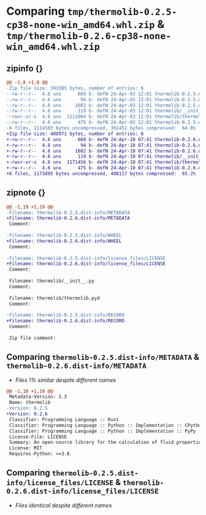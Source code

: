 # Comparing `tmp/thermolib-0.2.5-cp38-none-win_amd64.whl.zip` & `tmp/thermolib-0.2.6-cp38-none-win_amd64.whl.zip`

## zipinfo {}

```diff
@@ -1,8 +1,8 @@
-Zip file size: 393305 bytes, number of entries: 6
--rw-r--r--  4.6 unx      669 b- defN 24-Apr-03 12:01 thermolib-0.2.5.dist-info/METADATA
--rw-r--r--  4.6 unx       94 b- defN 24-Apr-03 12:01 thermolib-0.2.5.dist-info/WHEEL
--rw-r--r--  4.6 unx     1082 b- defN 24-Apr-03 12:01 thermolib-0.2.5.dist-info/license_files/LICENSE
--rw-r--r--  4.6 unx      119 b- defN 24-Apr-03 12:01 thermolib/__init__.py
--rwxr-xr-x  4.6 unx  1112064 b- defN 24-Apr-03 12:01 thermolib/thermolib.pyd
--rw-r--r--  4.6 unx      475 b- defN 24-Apr-03 12:01 thermolib-0.2.5.dist-info/RECORD
-6 files, 1114503 bytes uncompressed, 392451 bytes compressed:  64.8%
+Zip file size: 408971 bytes, number of entries: 6
+-rw-r--r--  4.6 unx      669 b- defN 24-Apr-10 07:41 thermolib-0.2.6.dist-info/METADATA
+-rw-r--r--  4.6 unx       94 b- defN 24-Apr-10 07:41 thermolib-0.2.6.dist-info/WHEEL
+-rw-r--r--  4.6 unx     1082 b- defN 24-Apr-10 07:41 thermolib-0.2.6.dist-info/license_files/LICENSE
+-rw-r--r--  4.6 unx      119 b- defN 24-Apr-10 07:41 thermolib/__init__.py
+-rwxr-xr-x  4.6 unx  1171456 b- defN 24-Apr-10 07:41 thermolib/thermolib.pyd
+-rw-r--r--  4.6 unx      475 b- defN 24-Apr-10 07:41 thermolib-0.2.6.dist-info/RECORD
+6 files, 1173895 bytes uncompressed, 408117 bytes compressed:  65.2%
```

## zipnote {}

```diff
@@ -1,19 +1,19 @@
-Filename: thermolib-0.2.5.dist-info/METADATA
+Filename: thermolib-0.2.6.dist-info/METADATA
 Comment: 
 
-Filename: thermolib-0.2.5.dist-info/WHEEL
+Filename: thermolib-0.2.6.dist-info/WHEEL
 Comment: 
 
-Filename: thermolib-0.2.5.dist-info/license_files/LICENSE
+Filename: thermolib-0.2.6.dist-info/license_files/LICENSE
 Comment: 
 
 Filename: thermolib/__init__.py
 Comment: 
 
 Filename: thermolib/thermolib.pyd
 Comment: 
 
-Filename: thermolib-0.2.5.dist-info/RECORD
+Filename: thermolib-0.2.6.dist-info/RECORD
 Comment: 
 
 Zip file comment:
```

## Comparing `thermolib-0.2.5.dist-info/METADATA` & `thermolib-0.2.6.dist-info/METADATA`

 * *Files 1% similar despite different names*

```diff
@@ -1,10 +1,10 @@
 Metadata-Version: 2.3
 Name: thermolib
-Version: 0.2.5
+Version: 0.2.6
 Classifier: Programming Language :: Rust
 Classifier: Programming Language :: Python :: Implementation :: CPython
 Classifier: Programming Language :: Python :: Implementation :: PyPy
 License-File: LICENSE
 Summary: An open-source library for the calculation of fluid properties
 License: MIT
 Requires-Python: >=3.8
```

## Comparing `thermolib-0.2.5.dist-info/license_files/LICENSE` & `thermolib-0.2.6.dist-info/license_files/LICENSE`

 * *Files identical despite different names*

